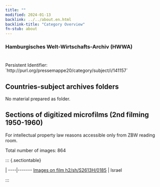 ```yaml
---
title: ""
modified: 2024-01-13
backlink: ../../about.en.html
backlink-title: "Category Overview"
fn-stub: about
---
```


### Hamburgisches Welt-Wirtschafts-Archiv (HWWA)

# 

<div class="hint">Persistent Identifier: `http://purl.org/pressemappe20/category/subject/i/141157`</div>







## Countries-subject archives folders





No material prepared as folder.



<a id="filmsections" />

## Sections of digitized microfilms (2nd filming 1950-1960)

<p>For intellectual property law reasons accessible only from ZBW reading room.</p>



<p>Total number of images: 864</p>




::: {.sectiontable}

 | 
----|-------
<a class="btn" href="https://pm20.zbw.eu/film/h2/sh/S2613H/0185" rel="nofollow">Images on film h2/sh/S2613H/0185</a> | Israel


:::
















